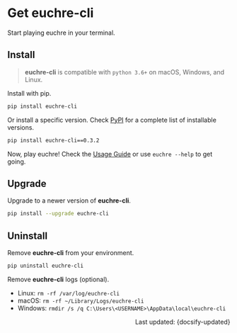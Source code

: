 # Get euchre-cli

Start playing euchre in your terminal.

## Install

> **euchre-cli** is compatible with `python 3.6+` on macOS, Windows, and Linux.

Install with pip.

```zsh
pip install euchre-cli
```

Or install a specific version. Check
[PyPI](https://pypi.org/project/euchre-cli/#history "PyPI - euchre-cli")
for a complete list of installable versions.

```zsh
pip install euchre-cli==0.3.2
```

Now, play euchre! Check the [Usage Guide](usage.md "Usage Guide") or use
`euchre --help` to get going.

## Upgrade

Upgrade to a newer version of **euchre-cli**.

```zsh
pip install --upgrade euchre-cli
```

## Uninstall

Remove **euchre-cli** from your environment.

```zsh
pip uninstall euchre-cli
```

Remove **euchre-cli** logs (optional).

- Linux: `rm -rf /var/log/euchre-cli`
- macOS: `rm -rf ~/Library/Logs/euchre-cli`
- Windows: `rmdir /s /q C:\Users\<USERNAME>\AppData\local\euchre-cli`

<div style="text-align: right">Last updated: {docsify-updated}</div>
